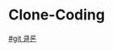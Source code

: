 # Clone-Coding

[#git 클론](https://chovy-hana-file-server.s3.ap-northeast-2.amazonaws.com/GitHub%EA%B5%AC%EB%B2%84%EC%A0%84/github/index.html)
